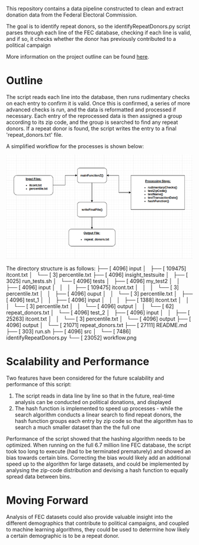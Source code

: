 This repository contains a data pipeline constructed to clean and extract donation data from the Federal Electoral Commission. 

The goal is to identify repeat donors, so the identifyRepeatDonors.py script parses through each line of the FEC database, checking if each line is valid, and if so, it checks whether the donor has previously contributed to a political campaign

More information on the project outline can be found [here](https://github.com/InsightDataScience/donation-analytics).

# Outline

The script reads each line into the database, then runs rudimentary checks on each entry to confirm it is valid. Once this is confirmed, a series of more advanced checks is run, and the data is reformatted and processed if necessary. Each entry of the reprocessed data is then assigned a group according to its zip code, and the group is searched to find any repeat donors. If a repeat donor is found, the script writes the entry to a final 'repeat_donors.txt' file.

A simplified workflow for the processes is shown below:

![workflow](https://raw.githubusercontent.com/reciprocal-space/FEC-Data-Pipeline/master/workflow.png)

The directory structure is as follows:
├── [       4096]  input
│   ├── [     109475]  itcont.txt
│   └── [          3]  percentile.txt
├── [       4096]  insight_testsuite
│   ├── [       3025]  run_tests.sh
│   └── [       4096]  tests
│       ├── [       4096]  my_test2
│       │   ├── [       4096]  input
│       │   │   ├── [     109475]  itcont.txt
│       │   │   └── [          3]  percentile.txt
│       │   ├── [       4096]  ouput
│       │   └── [          3]  percentile.txt
│       ├── [       4096]  test_1
│       │   ├── [       4096]  input
│       │   │   ├── [       1388]  itcont.txt
│       │   │   └── [          3]  percentile.txt
│       │   └── [       4096]  output
│       │       └── [         62]  repeat_donors.txt
│       └── [       4096]  test_2
│           ├── [       4096]  input
│           │   ├── [      25263]  itcont.txt
│           │   └── [          3]  percentile.txt
│           └── [       4096]  output
├── [       4096]  output
│   └── [      21071]  repeat_donors.txt
├── [      27111]  README.md
├── [        303]  run.sh
├── [       4096]  src
│   └── [       7486]  identifyRepeatDonors.py
└── [      23052]  workflow.png


# Scalability and Performance

Two features have been considered for the future scalability and performance of this script:
1) The script reads in data line by line so that in the future, real-time analysis can be conducted on political donations, and displayed
2) The hash function is implemented to speed up processes - while the search algorithm conducts a linear search to find repeat donors, the hash function groups each entry by zip code so that the algorithm has to search a much smaller dataset than the the full one

Performance of the script showed that the hashing algorithm needs to be optimized. When running on the full 6.7 million line FEC database, the script took too long to execute (had to be terminated prematurely) and showed an bias towards certain bins. Correcting the bias would likely add an additional speed up to the algorithm for large datasets, and could be implemented by analysing the zip-code distribution and devising a hash function to equally spread data between bins.


# Moving Forward

Analysis of FEC datasets could also provide valuable insight into the different demographics that contribute to political campaigns, and coupled to machine learning algorithms, they could be used to determine how likely a certain demographic is to be a repeat donor.
